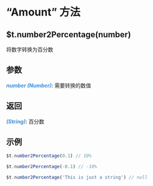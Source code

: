 # “Amount” 方法

## $t.number2Percentage(number)

将数字转换为百分数

## 参数

<i style="color: #3492ff;font-weight: 700;">number (Number)</i>: 需要转换的数值

## 返回

<i style="color: #3492ff;font-weight: 700;">(String)</i>: 百分数

## 示例

```javascript
$t.number2Percentage(0.1) // 10%

$t.number2Percentage(-0.1) // -10%

$t.number2Percentage('This is just a string') // null
```
